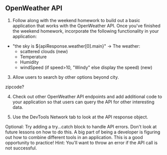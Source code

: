 ## OpenWeather API

1. Follow along with the weekend homework to build out a basic application that works with the OpenWeather API. Once you've finished the weekend homework, incorporate the following functionality in your application:

- "the sky is ${apiResponse.weather[0].main}" -> 
The weather: 
  - scattered clouds (new)
  - Temperature
  - Humidity
  - windSpeed (if speed>10, "Windy" else display the speed) (new)




3. Allow users to search by other options beyond city.

zipcode?


4. Check out other OpenWeather API endpoints and add additional code to your application so that users can query the API for other interesting data.

5. Use the DevTools Network tab to look at the API response object.

Optional: Try adding a try...catch block to handle API errors. Don't look at future lessons on how to do this. A big part of being a developer is figuring out how to combine different tools in an application. This is a good opportunity to practice! Hint: You'll want to throw an error if the API call is not successful.